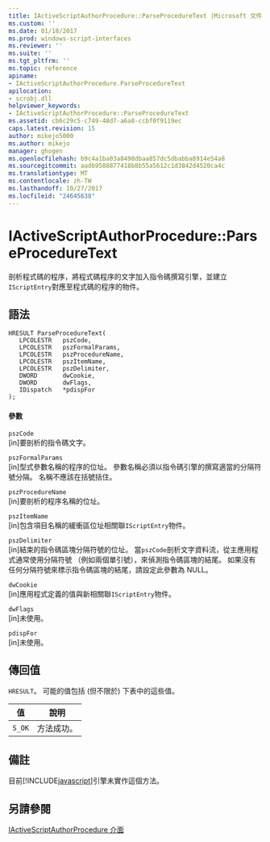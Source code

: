 ```yaml
---
title: IActiveScriptAuthorProcedure::ParseProcedureText |Microsoft 文件
ms.custom: ''
ms.date: 01/18/2017
ms.prod: windows-script-interfaces
ms.reviewer: ''
ms.suite: ''
ms.tgt_pltfrm: ''
ms.topic: reference
apiname:
- IActiveScriptAuthorProcedure.ParseProcedureText
apilocation:
- scrobj.dll
helpviewer_keywords:
- IActiveScriptAuthorProcedure::ParseProcedureText
ms.assetid: cb6c29c5-c749-48d7-a6a8-ccbf0f9119ec
caps.latest.revision: 15
author: mikejo5000
ms.author: mikejo
manager: ghogen
ms.openlocfilehash: b9c4a1ba03a8498dbaa857dc5dbabba8914e54a8
ms.sourcegitcommit: aadb9588877418b8b55a5612c1d3842d4520ca4c
ms.translationtype: MT
ms.contentlocale: zh-TW
ms.lasthandoff: 10/27/2017
ms.locfileid: "24645638"
---
```

# <a name="iactivescriptauthorprocedureparseproceduretext"></a>IActiveScriptAuthorProcedure::ParseProcedureText
剖析程式碼的程序，將程式碼程序的文字加入指令碼撰寫引擎，並建立`IScriptEntry`對應至程式碼的程序的物件。  
  
## <a name="syntax"></a>語法  
  
```  
HRESULT ParseProcedureText(  
   LPCOLESTR   pszCode,  
   LPCOLESTR   pszFormalParams,  
   LPCOLESTR   pszProcedureName,  
   LPCOLESTR   pszItemName,  
   LPCOLESTR   pszDelimiter,  
   DWORD       dwCookie,  
   DWORD       dwFlags,  
   IDispatch   *pdispFor  
);  
```  
  
#### <a name="parameters"></a>參數  
 `pszCode`  
 [in]要剖析的指令碼文字。  
  
 `pszFormalParams`  
 [in]型式參數名稱的程序的位址。 參數名稱必須以指令碼引擎的撰寫適當的分隔符號分隔。 名稱不應該在括號括住。  
  
 `pszProcedureName`  
 [in]要剖析的程序名稱的位址。  
  
 `pszItemName`  
 [in]包含項目名稱的緩衝區位址相關聯`IScriptEntry`物件。  
  
 `pszDelimiter`  
 [in]結束的指令碼區塊分隔符號的位址。 當`pszCode`剖析文字資料流，從主應用程式通常使用分隔符號 （例如兩個單引號），來偵測指令碼區塊的結尾。 如果沒有任何分隔符號來標示指令碼區塊的結尾，請設定此參數為 NULL。  
  
 `dwCookie`  
 [in]應用程式定義的值與新相關聯`IScriptEntry`物件。  
  
 `dwFlags`  
 [in]未使用。  
  
 `pdispFor`  
 [in]未使用。  
  
## <a name="return-value"></a>傳回值  
 `HRESULT`。 可能的值包括 (但不限於) 下表中的這些值。  
  
|值|說明|  
|-----------|-----------------|  
|`S_OK`|方法成功。|  
  
## <a name="remarks"></a>備註  
 目前[!INCLUDE[javascript](../../javascript/includes/javascript-md.md)]引擎未實作這個方法。  
  
## <a name="see-also"></a>另請參閱  
 [IActiveScriptAuthorProcedure 介面](../../winscript/reference/iactivescriptauthorprocedure-interface.md)